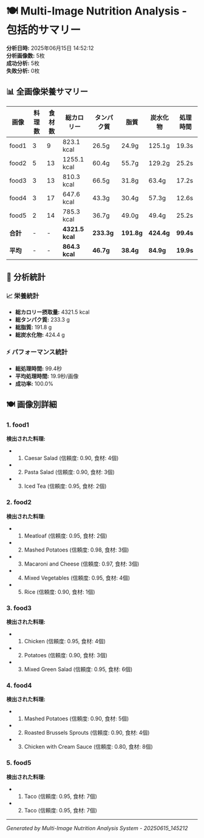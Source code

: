 # 🍽️ Multi-Image Nutrition Analysis - 包括的サマリー

**分析日時:** 2025年06月15日 14:52:12  
**分析画像数:** 5枚  
**成功分析:** 5枚  
**失敗分析:** 0枚  

## 📊 全画像栄養サマリー

| 画像 | 料理数 | 食材数 | 総カロリー | タンパク質 | 脂質 | 炭水化物 | 処理時間 |
|------|--------|--------|------------|------------|------|----------|----------|
| food1 | 3 | 9 | 823.1 kcal | 26.5g | 24.9g | 125.1g | 19.3s |
| food2 | 5 | 13 | 1255.1 kcal | 60.4g | 55.7g | 129.2g | 25.2s |
| food3 | 3 | 13 | 810.3 kcal | 66.5g | 31.8g | 63.4g | 17.2s |
| food4 | 3 | 17 | 647.6 kcal | 43.3g | 30.4g | 57.3g | 12.6s |
| food5 | 2 | 14 | 785.3 kcal | 36.7g | 49.0g | 49.4g | 25.2s |
| **合計** | - | - | **4321.5 kcal** | **233.3g** | **191.8g** | **424.4g** | **99.4s** |
| **平均** | - | - | **864.3 kcal** | **46.7g** | **38.4g** | **84.9g** | **19.9s** |


## 🎯 分析統計

### 📈 栄養統計
- **総カロリー摂取量:** 4321.5 kcal
- **総タンパク質:** 233.3 g
- **総脂質:** 191.8 g
- **総炭水化物:** 424.4 g

### ⚡ パフォーマンス統計
- **総処理時間:** 99.4秒
- **平均処理時間:** 19.9秒/画像
- **成功率:** 100.0%

## 🍽️ 画像別詳細

### 1. food1

**検出された料理:**
- 1. Caesar Salad (信頼度: 0.90, 食材: 4個)
- 2. Pasta Salad (信頼度: 0.90, 食材: 3個)
- 3. Iced Tea (信頼度: 0.95, 食材: 2個)

### 2. food2

**検出された料理:**
- 1. Meatloaf (信頼度: 0.95, 食材: 2個)
- 2. Mashed Potatoes (信頼度: 0.98, 食材: 3個)
- 3. Macaroni and Cheese (信頼度: 0.97, 食材: 3個)
- 4. Mixed Vegetables (信頼度: 0.95, 食材: 4個)
- 5. Rice (信頼度: 0.90, 食材: 1個)

### 3. food3

**検出された料理:**
- 1. Chicken (信頼度: 0.95, 食材: 4個)
- 2. Potatoes (信頼度: 0.90, 食材: 3個)
- 3. Mixed Green Salad (信頼度: 0.95, 食材: 6個)

### 4. food4

**検出された料理:**
- 1. Mashed Potatoes (信頼度: 0.90, 食材: 5個)
- 2. Roasted Brussels Sprouts (信頼度: 0.90, 食材: 4個)
- 3. Chicken with Cream Sauce (信頼度: 0.80, 食材: 8個)

### 5. food5

**検出された料理:**
- 1. Taco (信頼度: 0.95, 食材: 7個)
- 2. Taco (信頼度: 0.95, 食材: 7個)



---
*Generated by Multi-Image Nutrition Analysis System - 20250615_145212*
